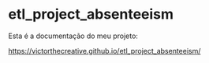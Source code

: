 # etl_project_absenteeism

Esta é a documentação do meu projeto:

https://victorthecreative.github.io/etl_project_absenteeism/
